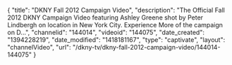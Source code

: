 {
    "title": "DKNY Fall 2012 Campaign Video",
    "description": "The Official Fall 2012 DKNY Campaign Video featuring Ashley Greene shot by Peter Lindbergh on location in New York City. Experience More of the campaign on D...",
    "channelid": "144014",
    "videoid": "144075",
    "date_created": "1394228219",
    "date_modified": "1418181167",
    "type": "captivate",
    "layout": "channelVideo",
    "url": "\/dkny-tv\/dkny-fall-2012-campaign-video\/144014-144075"
}